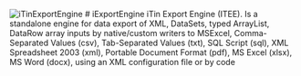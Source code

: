 <img alt="iTinExportEngine" src="https://raw.githubusercontent.com/iAJTin/iExportEngine/master/nuget/iTin.Export.png" /> # iExportEngine
iTin Export Engine (ITEE). Is a standalone engine for data export of XML, DataSets, typed ArrayList, DataRow array inputs by native/custom writers to MSExcel, Comma-Separated Values (csv), Tab-Separated Values (txt), SQL Script (sql), XML Spreadsheet 2003 (xml), Portable Document Format (pdf), MS Excel (xlsx), MS Word (docx), using an XML configuration file or by code
